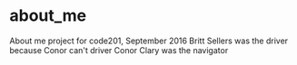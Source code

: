# about_me
About me project for code201, September 2016
Britt Sellers was the driver because Conor can't driver
Conor Clary was the navigator
